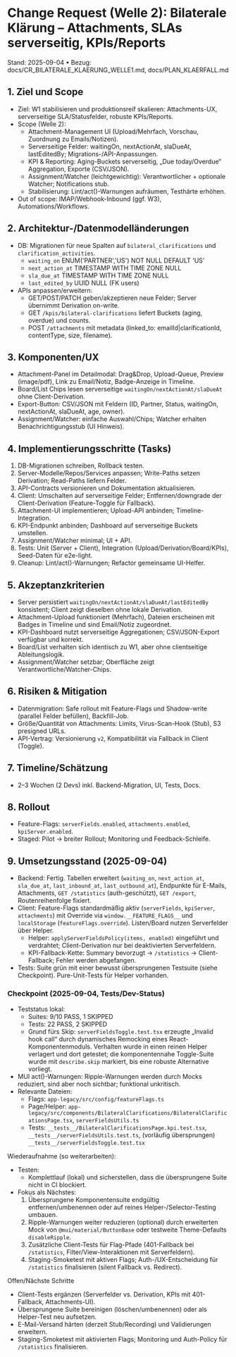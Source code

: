 # Change Request (Welle 2): Bilaterale Klärung – Attachments, SLAs serverseitig, KPIs/Reports

Stand: 2025-09-04 • Bezug: docs/CR_BILATERALE_KLAERUNG_WELLE1.md, docs/PLAN_KLAERFALL.md

## 1. Ziel und Scope
- Ziel: W1 stabilisieren und produktionsreif skalieren: Attachments-UX, serverseitige SLA/Statusfelder, robuste KPIs/Reports.
- Scope (Welle 2):
  - Attachment-Management UI (Upload/Mehrfach, Vorschau, Zuordnung zu Emails/Notizen).
  - Serverseitige Felder: waitingOn, nextActionAt, slaDueAt, lastEditedBy; Migrations-/API-Anpassungen.
  - KPI & Reporting: Aging-Buckets serverseitig, „Due today/Overdue“ Aggregation, Exporte (CSV/JSON).
  - Assignment/Watcher (leichtgewichtig): Verantwortlicher + optionale Watcher; Notifications stub.
  - Stabilisierung: Lint/act()-Warnungen aufräumen, Testhärte erhöhen.
- Out of scope: IMAP/Webhook-Inbound (ggf. W3), Automations/Workflows.

## 2. Architektur-/Datenmodelländerungen
- DB: Migrationen für neue Spalten auf `bilateral_clarifications` und `clarification_activities`.
  - `waiting_on` ENUM('PARTNER','US') NOT NULL DEFAULT 'US'
  - `next_action_at` TIMESTAMP WITH TIME ZONE NULL
  - `sla_due_at` TIMESTAMP WITH TIME ZONE NULL
  - `last_edited_by` UUID NULL (FK users)
- APIs anpassen/erweitern:
  - GET/POST/PATCH geben/akzeptieren neue Felder; Server übernimmt Derivation on-write.
  - GET `/kpis/bilateral-clarifications` liefert Buckets (aging, overdue) und counts.
  - POST `/attachments` mit metadata (linked_to: emailId|clarificationId, contentType, size, filename).

## 3. Komponenten/UX
- Attachment-Panel im Detailmodal: Drag&Drop, Upload-Queue, Preview (image/pdf), Link zu Email/Notiz, Badge-Anzeige in Timeline.
- Board/List Chips lesen serverseitige `waitingOn/nextActionAt/slaDueAt` ohne Client-Derivation.
- Export-Button: CSV/JSON mit Feldern (ID, Partner, Status, waitingOn, nextActionAt, slaDueAt, age, owner).
- Assignment/Watcher: einfache Auswahl/Chips; Watcher erhalten Benachrichtigungsstub (UI Hinweis).

## 4. Implementierungsschritte (Tasks)
1) DB-Migrationen schreiben, Rollback testen.
2) Server-Modelle/Repos/Services anpassen; Write-Paths setzen Derivation; Read-Paths liefern Felder.
3) API-Contracts versionieren und Dokumentation aktualisieren.
4) Client: Umschalten auf serverseitige Felder; Entfernen/downgrade der Client-Derivation (Feature-Toggle für Fallback).
5) Attachment-UI implementieren; Upload-API anbinden; Timeline-Integration.
6) KPI-Endpunkt anbinden; Dashboard auf serverseitige Buckets umstellen.
7) Assignment/Watcher minimal; UI + API.
8) Tests: Unit (Server + Client), Integration (Upload/Derivation/Board/KPIs), Seed-Daten für e2e-light.
9) Cleanup: Lint/act()-Warnungen; Refactor gemeinsame UI-Helfer.

## 5. Akzeptanzkriterien
- Server persistiert `waitingOn/nextActionAt/slaDueAt/lastEditedBy` konsistent; Client zeigt dieselben ohne lokale Derivation.
- Attachment-Upload funktioniert (Mehrfach), Dateien erscheinen mit Badges in Timeline und sind Email/Notiz zugeordnet.
- KPI-Dashboard nutzt serverseitige Aggregationen; CSV/JSON-Export verfügbar und korrekt.
- Board/List verhalten sich identisch zu W1, aber ohne clientseitige Ableitungslogik.
- Assignment/Watcher setzbar; Oberfläche zeigt Verantwortliche/Watcher-Chips.

## 6. Risiken & Mitigation
- Datenmigration: Safe rollout mit Feature-Flags und Shadow-write (parallel Felder befüllen), Backfill-Job.
- Größe/Quantität von Attachments: Limits, Virus-Scan-Hook (Stub), S3 presigned URLs.
- API-Vertrag: Versionierung `v2`, Kompatibilität via Fallback in Client (Toggle).

## 7. Timeline/Schätzung
- 2–3 Wochen (2 Devs) inkl. Backend-Migration, UI, Tests, Docs.

## 8. Rollout
- Feature-Flags: `serverFields.enabled`, `attachments.enabled`, `kpiServer.enabled`.
- Staged: Pilot → breiter Rollout; Monitoring und Feedback-Schleife.

## 9. Umsetzungsstand (2025-09-04)
- Backend: Fertig. Tabellen erweitert (`waiting_on`, `next_action_at`, `sla_due_at`, `last_inbound_at`, `last_outbound_at`), Endpunkte für E-Mails, Attachments, `GET /statistics` (auth-geschützt), `GET /export`, Routenreihenfolge fixiert.
- Client: Feature-Flags standardmäßig aktiv (`serverFields`, `kpiServer`, `attachments`) mit Override via `window.__FEATURE_FLAGS__` und `localStorage` (`featureFlags.override`). Listen/Board nutzen Serverfelder über Helper.
  - Helper: `applyServerFieldsPolicy(items, enabled)` eingeführt und verdrahtet; Client-Derivation nur bei deaktivierten Serverfeldern.
  - KPI-Fallback-Kette: Summary bevorzugt → `/statistics` → Client-Fallback; Fehler werden abgefangen.
- Tests: Suite grün mit einer bewusst übersprungenen Testsuite (siehe Checkpoint). Pure-Unit-Tests für Helper vorhanden.

### Checkpoint (2025-09-04, Tests/Dev-Status)
- Teststatus lokal:
  - Suites: 9/10 PASS, 1 SKIPPED
  - Tests: 22 PASS, 2 SKIPPED
  - Grund fürs Skip: `serverFieldsToggle.test.tsx` erzeugte „Invalid hook call“ durch dynamisches Remocking eines React-Komponentenmoduls. Verhalten wurde in einen reinen Helper verlagert und dort getestet; die komponentennahe Toggle-Suite wurde mit `describe.skip` markiert, bis eine robuste Alternative vorliegt.
- MUI act()-Warnungen: Ripple-Warnungen werden durch Mocks reduziert, sind aber noch sichtbar; funktional unkritisch.
- Relevante Dateien:
  - Flags: `app-legacy/src/config/featureFlags.ts`
  - Page/Helper: `app-legacy/src/components/BilateralClarifications/BilateralClarificationsPage.tsx`, `serverFieldsUtils.ts`
  - Tests: `__tests__/BilateralClarificationsPage.kpi.test.tsx`, `__tests__/serverFieldsUtils.test.ts`, (vorläufig übersprungen) `__tests__/serverFieldsToggle.test.tsx`

Wiederaufnahme (so weiterarbeiten):
- Testen:
  - Komplettlauf (lokal) und sicherstellen, dass die übersprungene Suite nicht in CI blockiert.
- Fokus als Nächstes:
  1) Übersprungene Komponentensuite endgültig entfernen/umbenennen oder auf reines Helper-/Selector-Testing umbauen.
  2) Ripple-Warnungen weiter reduzieren (optional) durch erweiterten Mock von `@mui/material/ButtonBase` oder testweite Theme-Defaults `disableRipple`.
  3) Zusätzliche Client-Tests für Flag-Pfade (401-Fallback bei `/statistics`, Filter/View-Interaktionen mit Serverfeldern).
  4) Staging-Smoketest mit aktiven Flags; Auth-/UX-Entscheidung für `/statistics` finalisieren (silent Fallback vs. Redirect).

Offen/Nächste Schritte
- Client-Tests ergänzen (Serverfelder vs. Derivation, KPIs mit 401-Fallback, Attachments-UI).
- Übersprungene Suite bereinigen (löschen/umbenennen) oder als Helper-Test neu aufsetzen.
- E-Mail-Versand härten (derzeit Stub/Recording) und Validierungen erweitern.
- Staging-Smoketest mit aktivierten Flags; Monitoring und Auth-Policy für `/statistics` finalisieren.

